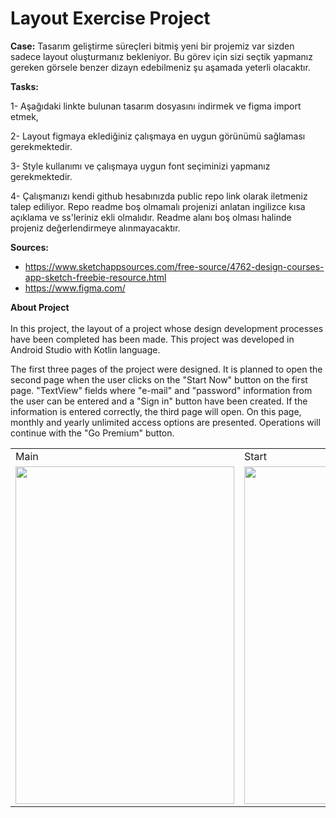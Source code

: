 
# Layout Exercise Project


**Case:** Tasarım geliştirme süreçleri bitmiş yeni bir projemiz var sizden sadece layout oluşturmanız bekleniyor.  Bu görev için sizi seçtik yapmanız gereken görsele benzer dizayn edebilmeniz şu aşamada yeterli olacaktır.

**Tasks:** 

1- Aşağıdaki linkte bulunan tasarım dosyasını indirmek ve figma import etmek,

2- Layout figmaya eklediğiniz çalışmaya en uygun görünümü sağlaması gerekmektedir.

3- Style kullanımı ve çalışmaya uygun font seçiminizi yapmanız gerekmektedir. 

4- Çalışmanızı kendi github hesabınızda public repo link olarak iletmeniz talep ediliyor. Repo readme boş olmamalı projenizi anlatan ingilizce kısa açıklama ve ss'leriniz ekli olmalıdır. Readme alanı boş olması halinde projeniz değerlendirmeye alınmayacaktır.

**Sources:**  

- https://www.sketchappsources.com/free-source/4762-design-courses-app-sketch-freebie-resource.html
- https://www.figma.com/

**About Project** <br/><br/>
In this project, the layout of a project whose design development processes have been completed has been made. This project was developed in Android Studio with Kotlin language.

The first three pages of the project were designed. It is planned to open the second page when the user clicks on the "Start Now" button on the first page. "TextView" fields where "e-mail" and "password" information from the user can be entered and a "Sign in" button have been created. If the information is entered correctly, the third page will open. On this page, monthly and yearly unlimited access options are presented. Operations will continue with the "Go Premium" button.


<table>
  <tr>
    <td>Main</td>
     <td>Start</td>
     <td>Premium</td>


  <tr>
    <td><img src="https://user-images.githubusercontent.com/42353797/163210771-57f45358-c478-4cef-bf75-d3d079063edc.PNG" width="350" height="540"></td>
    <td><img src="https://user-images.githubusercontent.com/42353797/163211335-2304c718-c1a2-4df8-8c92-dcaa026050ad.PNG" width="350" height="540"></td>
    <td><img src="https://user-images.githubusercontent.com/42353797/163210829-2b563107-baa2-44c0-ad8a-9a80597c19e6.PNG" width="350" height="540"></td>

    
    

